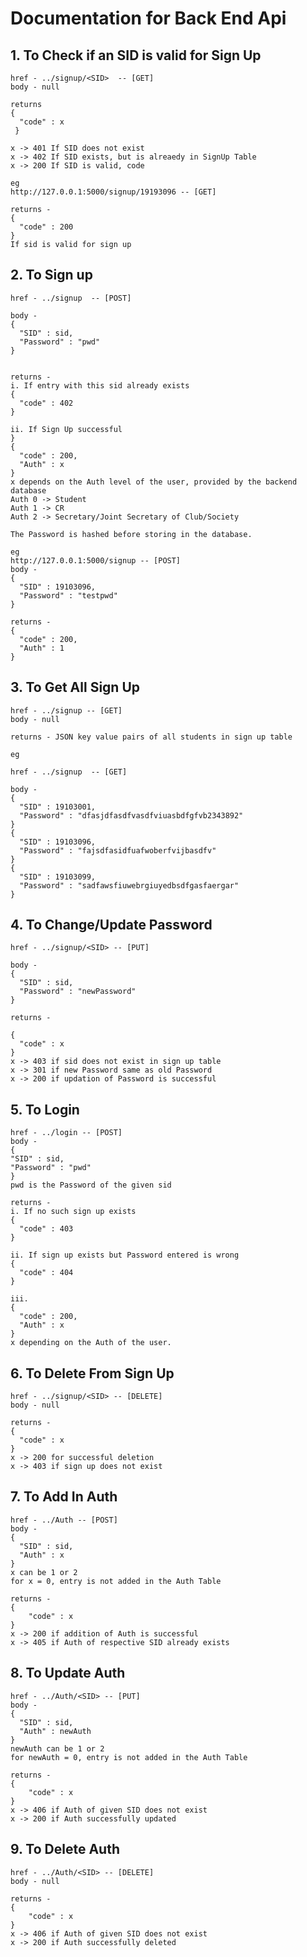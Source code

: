 # Documentation for Back End Api

## 1. To Check if an SID is valid for Sign Up

    href - ../signup/<SID>  -- [GET]
    body - null

    returns 
    {
      "code" : x 
     }

    x -> 401 If SID does not exist
    x -> 402 If SID exists, but is alreaedy in SignUp Table
    x -> 200 If SID is valid, code 

    eg 
    http://127.0.0.1:5000/signup/19193096 -- [GET]

    returns - 
    {
      "code" : 200
    }
    If sid is valid for sign up
  

## 2. To Sign up 
  
    href - ../signup  -- [POST]

    body - 
    {
      "SID" : sid,
      "Password" : "pwd"
    }


    returns - 
    i. If entry with this sid already exists 
    {
      "code" : 402
    }
    
    ii. If Sign Up successful
    }
    {
      "code" : 200,
      "Auth" : x
    }
    x depends on the Auth level of the user, provided by the backend database
    Auth 0 -> Student
    Auth 1 -> CR
    Auth 2 -> Secretary/Joint Secretary of Club/Society

    The Password is hashed before storing in the database.

    eg
    http://127.0.0.1:5000/signup -- [POST]
    body - 
    {
      "SID" : 19103096,
      "Password" : "testpwd"
    }

    returns - 
    {
      "code" : 200,
      "Auth" : 1
    }

  
## 3. To Get All Sign Up

    href - ../signup -- [GET]
    body - null

    returns - JSON key value pairs of all students in sign up table

    eg 

    href - ../signup  -- [GET]

    body - 
    {
      "SID" : 19103001,
      "Password" : "dfasjdfasdfvasdfviuasbdfgfvb2343892"
    }
    {
      "SID" : 19103096,
      "Password" : "fajsdfasidfuafwoberfvijbasdfv"
    }
    {
      "SID" : 19103099,
      "Password" : "sadfawsfiuwebrgiuyedbsdfgasfaergar"
    }


## 4. To Change/Update Password

    href - ../signup/<SID> -- [PUT]
    
    body - 
    {
      "SID" : sid,
      "Password" : "newPassword"
    }
    
    returns - 

    {
      "code" : x
    }
    x -> 403 if sid does not exist in sign up table
    x -> 301 if new Password same as old Password
    x -> 200 if updation of Password is successful
    
    
## 5. To Login 
  
    href - ../login -- [POST]
    body - 
    {
    "SID" : sid,
    "Password" : "pwd"
    }
    pwd is the Password of the given sid
    
    returns - 
    i. If no such sign up exists
    {
      "code" : 403
    }
    
    ii. If sign up exists but Password entered is wrong
    {
      "code" : 404
    }
    
    iii. 
    {
      "code" : 200,
      "Auth" : x
    }
    x depending on the Auth of the user.
    
## 6. To Delete From Sign Up
 
    href - ../signup/<SID> -- [DELETE]
    body - null
    
    returns - 
    {
      "code" : x
    }
    x -> 200 for successful deletion
    x -> 403 if sign up does not exist
      
 ## 7. To Add In Auth
 
    href - ../Auth -- [POST]
    body - 
    {
      "SID" : sid, 
      "Auth" : x
    }
    x can be 1 or 2
    for x = 0, entry is not added in the Auth Table
    
    returns - 
    {
        "code" : x
    }
    x -> 200 if addition of Auth is successful
    x -> 405 if Auth of respective SID already exists
    
    
 ## 8. To Update Auth 
    
    href - ../Auth/<SID> -- [PUT]
    body - 
    {
      "SID" : sid, 
      "Auth" : newAuth
    }
    newAuth can be 1 or 2
    for newAuth = 0, entry is not added in the Auth Table
    
    returns - 
    {
        "code" : x
    }
    x -> 406 if Auth of given SID does not exist
    x -> 200 if Auth successfully updated
    
 ## 9. To Delete Auth
      
    href - ../Auth/<SID> -- [DELETE]
    body - null
    
    returns - 
    {
        "code" : x
    }
    x -> 406 if Auth of given SID does not exist
    x -> 200 if Auth successfully deleted
 
    
  
    
     
    
  
  
  
  
  
  
  
  
  
